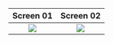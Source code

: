 Screen 01             |  Screen 02
:-------------------------:|:-------------------------:
![](https://i.imgur.com/cdu8mRl.png)  |  ![](https://i.imgur.com/vGhmjqp.png)
